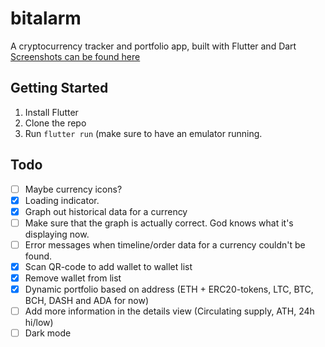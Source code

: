 # bitalarm
A cryptocurrency tracker and portfolio app, built with Flutter and Dart
[Screenshots can be found here](https://imgur.com/a/3N5mb)


## Getting Started

1. Install Flutter
2. Clone the repo
3. Run `flutter run` (make sure to have an emulator running.

## Todo

- [ ] Maybe currency icons?
- [x] Loading indicator.
- [x] Graph out historical data for a currency
- [ ] Make sure that the graph is actually correct. God knows what it's displaying now.
- [ ] Error messages when timeline/order data for a currency couldn't be found.
- [x] Scan QR-code to add wallet to wallet list
- [x] Remove wallet from list
- [x] Dynamic portfolio based on address (ETH + ERC20-tokens, LTC, BTC, BCH, DASH and ADA for now)
- [ ] Add more information in the details view (Circulating supply, ATH, 24h hi/low)
- [ ] Dark mode
